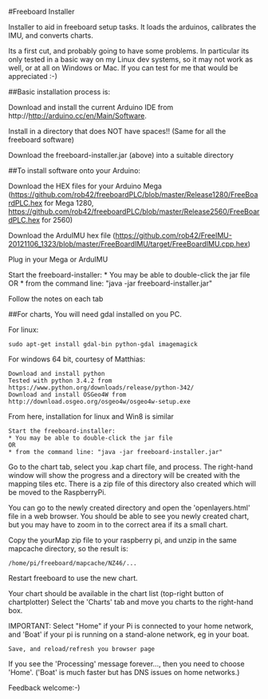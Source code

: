 #Freeboard Installer

Installer to aid in freeboard setup tasks. It loads the arduinos, calibrates the IMU, and converts charts.

Its a first cut, and probably going to have some problems. In particular its only tested in a basic way on my Linux dev systems, 
so it may not work as well, or at all on Windows or Mac. If you can test for me that would be appreciated :-)


##Basic installation process is:

 Download and install the current Arduino IDE from http://http://arduino.cc/en/Main/Software. 
  
  Install in a directory that does NOT have spaces!! (Same for all the freeboard software)

 Download the freeboard-installer.jar (above) into a suitable directory

##To install software onto your Arduino:

 Download the HEX files for your Arduino Mega (https://github.com/rob42/freeboardPLC/blob/master/Release1280/FreeBoardPLC.hex for Mega 1280, 
 https://github.com/rob42/freeboardPLC/blob/master/Release2560/FreeBoardPLC.hex for 2560)
 
 Download the ArduIMU hex file (https://github.com/rob42/FreeIMU-20121106_1323/blob/master/FreeBoardIMU/target/FreeBoardIMU.cpp.hex)

 Plug in your Mega or ArduIMU

 Start the freeboard-installer:
	* You may be able to double-click the jar file
	OR
	* from the command line: "java -jar freeboard-installer.jar"   

 Follow the notes on each tab


##For charts, You will need gdal installed on you PC.

  For linux:
    
    sudo apt-get install gdal-bin python-gdal imagemagick

  For windows 64 bit, courtesy of Matthias:

	Download and install python
	Tested with python 3.4.2 from https://www.python.org/downloads/release/python-342/
	Download and install OSGeo4W from http://download.osgeo.org/osgeo4w/osgeo4w-setup.exe
	 
  From here, installation for linux and Win8 is similar

	Start the freeboard-installer:
	* You may be able to double-click the jar file
	OR
	* from the command line: "java -jar freeboard-installer.jar"   

  Go to the chart tab, select you .kap chart file, and process.
	The right-hand window will show the progress and a directory will be created with the mapping tiles etc. There is a zip file of this directory also created which will be moved to the RaspberryPi.
	
  You can go to the newly created directory and open the 'openlayers.html' file in a web browser. You should be able to see you newly created chart, but you may have to zoom in to the correct area if its a small chart.
	
  Copy the yourMap zip file to your raspberry pi, and unzip in the same mapcache directory, so the result is:

    /home/pi/freeboard/mapcache/NZ46/...

  Restart freeboard to use the new chart.

  Your chart should be available in the chart list (top-right button of chartplotter)
  Select the 'Charts' tab and move you charts to the right-hand box.
  
  IMPORTANT: Select "Home" if your Pi is connected to your home network, and 'Boat' if your pi is running on a stand-alone network, eg in your boat.

	Save, and reload/refresh you browser page
  If you see the 'Processing' message forever..., then you need to choose 'Home'. ('Boat' is much faster but has DNS issues on home networks.)

  


Feedback welcome:-)

